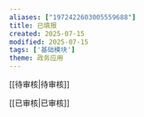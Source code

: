 ```yaml
---
aliases: ["1972422603005559688"]
title: 已填报
created: 2025-07-15
modified: 2025-07-15
tags: ['基础模块']
theme: 政务应用
---
```


[[待审核|待审核]]

[[已审核|已审核]]